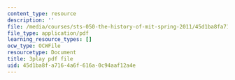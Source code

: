 ```yaml
---
content_type: resource
description: ''
file: /media/courses/sts-050-the-history-of-mit-spring-2011/45d1ba8fa7164a6f616a0c94aaf12a4e_3qhlao9T2dA.pdf
file_type: application/pdf
learning_resource_types: []
ocw_type: OCWFile
resourcetype: Document
title: 3play pdf file
uid: 45d1ba8f-a716-4a6f-616a-0c94aaf12a4e
---
```

